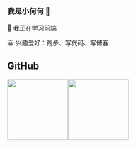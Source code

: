 ### 我是小何何 👋
🌱 我正在学习前端

😺 兴趣爱好：跑步、写代码、写博客


## GitHub

<img align="" height="137px" src="https://github-readme-stats.vercel.app/api?username=hec990&hide_title=true&hide_border=true&show_icons=true&include_all_commits=true&line_height=21&bg_color=0,EC6C6C,FFD479,FFFC79,73FA79&theme=graywhite&locale=cn" /><img align="" height="137px" src="https://github-readme-stats.vercel.app/api/top-langs/?username=liyupi&hide_title=true&hide_border=true&layout=compact&bg_color=0,73FA79,73FDFF,D783FF&theme=graywhite&locale=cn" />
